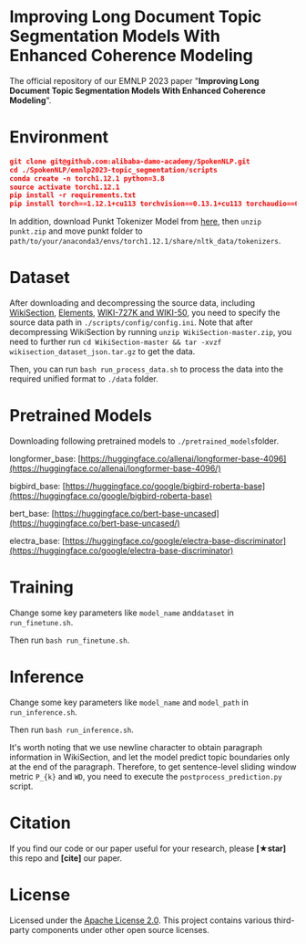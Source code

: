 # Improving Long Document Topic Segmentation Models With Enhanced Coherence Modeling

The official repository of our EMNLP 2023 paper "**Improving Long Document Topic Segmentation Models With Enhanced Coherence Modeling**".

# Environment

```json
git clone git@github.com:alibaba-damo-academy/SpokenNLP.git
cd ./SpokenNLP/emnlp2023-topic_segmentation/scripts
conda create -n torch1.12.1 python=3.8
source activate torch1.12.1
pip install -r requirements.txt
pip install torch==1.12.1+cu113 torchvision==0.13.1+cu113 torchaudio==0.12.1 --extra-index-url https://download.pytorch.org/whl/cu113
```
In addition, download Punkt Tokenizer Model from [here](https://raw.githubusercontent.com/nltk/nltk_data/gh-pages/packages/tokenizers/punkt.zip),
then `unzip punkt.zip` and move punkt folder to `path/to/your/anaconda3/envs/torch1.12.1/share/nltk_data/tokenizers`.
# Dataset

After downloading and decompressing the source data, including [WikiSection](https://github.com/sebastianarnold/WikiSection), [Elements](http://groups.csail.mit.edu/rbg/code/mallows/), [WIKI-727K and WIKI-50](https://github.com/koomri/text-segmentation),
you need to specify the source data path in `./scripts/config/config.ini`. 
Note that after decompressing WikiSection by running `unzip WikiSection-master.zip`, 
you need to further run `cd WikiSection-master && tar -xvzf wikisection_dataset_json.tar.gz` to get the data.

Then, you can run `bash run_process_data.sh` to process the data into the required unified format to `./data` folder.

# Pretrained Models

Downloading following pretrained models to `./pretrained_models`folder.

longformer_base: [https://huggingface.co/allenai/longformer-base-4096](https://huggingface.co/allenai/longformer-base-4096/)

bigbird_base: [https://huggingface.co/google/bigbird-roberta-base](https://huggingface.co/google/bigbird-roberta-base)

bert_base: [https://huggingface.co/bert-base-uncased](https://huggingface.co/bert-base-uncased/)

electra_base: [https://huggingface.co/google/electra-base-discriminator](https://huggingface.co/google/electra-base-discriminator)


# Training
Change some key parameters like `model_name` and`dataset` in `run_finetune.sh`.

Then run `bash run_finetune.sh`.

# Inference
Change some key parameters like `model_name` and `model_path` in `run_inference.sh`.

Then run `bash run_inference.sh`.


It's worth noting that we use newline character to obtain paragraph information in WikiSection, and let the model predict topic boundaries only at the end of the paragraph. 
Therefore, to get sentence-level sliding window metric `P_{k}` and `WD`, you need to execute the `postprocess_prediction.py` script.


# Citation

If you find our code or our paper useful for your research, please **[★star]** this repo and **[cite]** our paper.

# License

Licensed under the [Apache License 2.0](https://github.com/alibaba-damo-academy/SpokenNLP/blob/main/LICENSE). This project contains various third-party components under other open source licenses.
